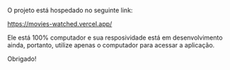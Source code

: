 O projeto está hospedado no seguinte link:

https://movies-watched.vercel.app/

Ele está 100% computador e sua resposividade está em desenvolvimento ainda, portanto, utilize apenas o computador para acessar a aplicação.

Obrigado!
